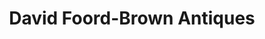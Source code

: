 ---
title: "David Foord-Brown Antiques"
url: /haywards-heath/david-foord-brown-antiques/
shop: antiques
---